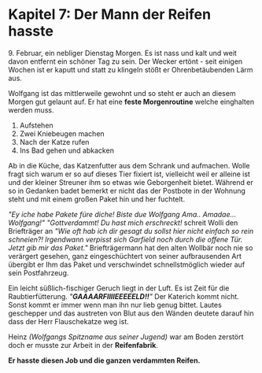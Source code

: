 # Kapitel 7: Der Mann der Reifen hasste

9\. Februar, ein nebliger Dienstag Morgen. Es ist nass und kalt und weit davon entfernt ein schöner Tag zu sein. Der Wecker ertönt - seit einigen Wochen ist er kaputt und statt zu klingeln stößt er Ohrenbetäubenden Lärm aus.

Wolfgang ist das mittlerweile gewohnt und so steht er auch an diesem Morgen gut gelaunt auf. Er hat eine **feste Morgenroutine** welche einghalten werden muss.

1. Aufstehen
2. Zwei Kniebeugen machen
3. Nach der Katze rufen
4. Ins Bad gehen und abkacken

Ab in die Küche, das Katzenfutter aus dem Schrank und aufmachen. Wolle fragt sich warum er so auf dieses Tier fixiert ist, vielleicht weil er alleine ist und der kleiner Streuner ihm so etwas wie Geborgenheit bietet. Während er so in Gedanken badet bemerkt er nicht das der Postbote in der Wohnung steht und mit einem großen Paket hin und her fuchtelt.

_"Ey iche habe Pakete füre diche! Biste due Wolfgang Ama.. Amadae... Wolfgang!"_
_"Gottverdammt! Du hast mich erschreckt!_ schreit Wolli den Briefträger an _"Wie oft hab ich dir gesagt du sollst hier nicht einfach so rein schneien?! Irgendwann verpisst sich Garfield noch durch die offene Tür. Jetzt gib mir das Paket."_ Briefträgermann hat den alten Wollbär noch nie so verärgert gesehen, ganz eingeschüchtert von seiner aufbrausenden Art übergibt er Ihm das Paket und verschwindet schnellstmöglich wieder auf sein Postfahrzeug.

Ein leicht süßlich-fischiger Geruch liegt in der Luft. Es ist Zeit für die Raubtierfütterung.
_"**GAAAARFIIIIEEEEELD!!**"_ Der Katerich kommt nicht. Sonst kommt er immer wenn man ihn nur lieb genug bittet. Lautes geschepper und das austreten von Blut aus den Wänden deutete darauf hin dass der Herr Flauschekatze weg ist.

Heinz _(Wolfgangs Spitzname aus seiner Jugend)_ war am Boden zerstört doch er musste zur Arbeit in der **Reifenfabrik**.

**Er hasste diesen Job und die ganzen verdammten Reifen.**
